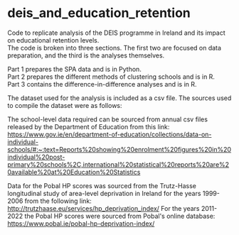 # deis_and_education_retention
Code to replicate analysis of the DEIS programme in Ireland and its impact on educational retention levels.  
The code is broken into three sections. The first two are focused on data preparation, and the third is the analyses themselves.


Part 1 prepares the SPA data and is in Python.  	
Part 2 prepares the different methods of clustering schools and is in R.  	
Part 3 contains the difference-in-difference analyses and is in R.


The dataset used for the analysis is included as a csv file. The sources used to compile the dataset were as follows:


The school-level data required can be sourced from annual csv files released by the Department of Education from this link: https://www.gov.ie/en/department-of-education/collections/data-on-individual-schools/#:~:text=Reports%20showing%20enrolment%20figures%20in%20individual%20post-primary%20schools%2C,international%20statistical%20reports%20are%20available%20at%20Education%20Statistics


Data for the Pobal HP scores was sourced from the Trutz-Hasse longitudinal study of area-level deprivation in Ireland for the years 1999-2006 from the following link: http://trutzhaase.eu/services/hp_deprivation_index/ For the years 2011-2022 the Pobal HP scores were sourced from Pobal's online database: https://www.pobal.ie/pobal-hp-deprivation-index/
